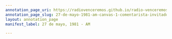 ```yaml
---
annotation_page_uri: https://radiovenceremos.github.io/radio-venceremos-espanol/annotations/27-de-mayo-1981-am-canvas-1-comentarista-invitado.json
annotation_page_slug: 27-de-mayo-1981-am-canvas-1-comentarista-invitado
layout: annotation_page
manifest_label: 27 de mayo, 1981 - AM

---
```

